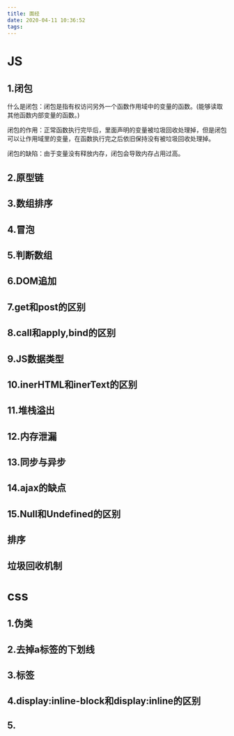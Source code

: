 ```yaml
---
title: 面经
date: 2020-04-11 10:36:52
tags:
---
```


# JS
## 1.闭包
什么是闭包：闭包是指有权访问另外一个函数作用域中的变量的函数。(能够读取其他函数内部变量的函数。)

闭包的作用：正常函数执行完毕后，里面声明的变量被垃圾回收处理掉，但是闭包可以让作用域里的变量，在函数执行完之后依旧保持没有被垃圾回收处理掉。

闭包的缺陷：由于变量没有释放内存，闭包会导致内存占用过高。

## 2.原型链

## 3.数组排序

## 4.冒泡

## 5.判断数组

## 6.DOM追加

## 7.get和post的区别

## 8.call和apply,bind的区别

## 9.JS数据类型

## 10.inerHTML和inerText的区别

## 11.堆栈溢出

## 12.内存泄漏

## 13.同步与异步

## 14.ajax的缺点

## 15.Null和Undefined的区别
## 排序
## 垃圾回收机制

# css
## 1.伪类
## 2.去掉a标签的下划线
## 3.标签
## 4.display:inline-block和display:inline的区别
## 5.